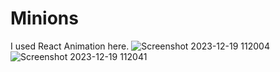 # Minions

I used React Animation here.
![Screenshot 2023-12-19 112004](https://github.com/Rafiul007/banana/assets/59725069/40a5c852-8b5e-4525-94be-a66b4362643a)
![Screenshot 2023-12-19 112041](https://github.com/Rafiul007/banana/assets/59725069/a55b61cb-1079-485e-8f50-811a6128e8fd)
